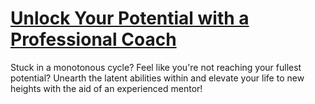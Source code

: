 
# [Unlock Your Potential with a Professional Coach](https://www.mindhaste.com/t/coaching/unlock-your-potential-with-a-professional-coach-559)

Stuck in a monotonous cycle? Feel like you're not reaching your fullest potential? Unearth the latent abilities within and elevate your life to new heights with the aid of an experienced mentor!
    